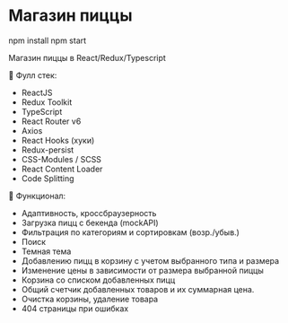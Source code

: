 # Магазин пиццы

npm install
npm start

Магазин пиццы в React/Redux/Typescript

📝 Фулл стек:

- ReactJS
- Redux Toolkit
- TypeScript
- React Router v6
- Axios
- React Hooks (хуки)
- Redux-persist
- CSS-Modules / SCSS
- React Content Loader
- Code Splitting


📝 Функционал:

- Адаптивность, кроссбраузерность
- Загрузка пицц с бекенда (mockAPI)
- Фильтрация по категориям и сортировкам (возр./убыв.)
- Поиск
- Темная тема
- Добавлению пицц в корзину с учетом выбранного типа и размера
- Изменение цены в зависимости от размера выбранной пиццы
- Корзина со списком добавленных пицц
- Общий счетчик добавленных товаров и их суммарная цена.
- Очистка корзины, удаление товара
- 404 страницы при ошибках
